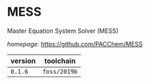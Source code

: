 # MESS

Master Equation System Solver (MESS)

*homepage*: <https://github.com/PACChem/MESS>

version | toolchain
--------|----------
``0.1.6`` | ``foss/2019b``
